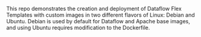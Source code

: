 This repo demonstrates the creation and deployment of Dataflow Flex Templates with custom images in two different flavors of Linux: Debian and Ubuntu. Debian is used by default for Dataflow and Apache base images, and using Ubuntu requires modification to the Dockerfile.
